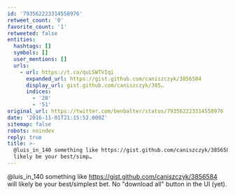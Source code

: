 ```yaml
---
id: '793562223314558976'
retweet_count: '0'
favorite_count: '1'
retweeted: false
entities:
  hashtags: []
  symbols: []
  user_mentions: []
  urls:
    - url: https://t.co/quLSWTVIqi
      expanded_url: https://gist.github.com/caniszczyk/3856584
      display_url: gist.github.com/caniszczyk/385…
      indices:
        - '28'
        - '51'
original_url: https://twitter.com/benbalter/status/793562223314558976
date: '2016-11-01T21:15:52.000Z'
sitemap: false
robots: noindex
reply: true
title: >-
  @luis_in_140 something like https://gist.github.com/caniszczyk/3856584 will
  likely be your best/simp…
---
```


@luis_in_140 something like https://gist.github.com/caniszczyk/3856584 will likely be your best/simplest bet. No "download all" button in the UI (yet).